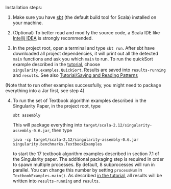 Installation steps:

1. Make sure you have [sbt](https://www.scala-sbt.org) (the default build tool for Scala) installed on your machine.

2. (Optional) To better read and modify the source code, a Scala IDE like [Intellij IDEA](https://www.jetbrains.com/help/idea/discover-intellij-idea-for-scala.html) is strongly recommended.

3. In the project root, open a terminal and type `sbt run`. After sbt have downloaded all project dependencies, it will print out all the detected `main` functions and ask you which `main` to run. To run the quickSort example described in the [tutorial](https://github.com/MrVPlusOne/Singularity#tutorial), choose `singularity.examples.QuickSort`. Results are saved into `results-running` and `results`. See also [Tutorial/Saving and Reading Patterns](https://github.com/MrVPlusOne/Singularity#saving-and-reading-patterns)

(Note that to run other examples successfully, you might need to package everything into a Jar first, see step 4)

4. To run the set of Textbook algorithm examples described in the Singularity Paper, in the project root, type
   ```
   sbt assembly
   ```
   This will package everything into `target/scala-2.12/singularity-assembly-0.6.jar`, then type
   ```
   java -cp target/scala-2.12/singularity-assembly-0.6.jar singularity.benchmarks.TextbookExamples
   ```
   to start the 17 textbook algorithm examples described in section 7.1 of the Singularity paper. The additional packaging step is required in order to spawn multiple processes. By default, 8 subprocesses will run in parallel. You can change this number by setting `processNum` in `TextbookExamples.main()`. As described [in the tutorial](README.md/#saving-and-reading-patterns), all results will be written into `results-running` and `results`.